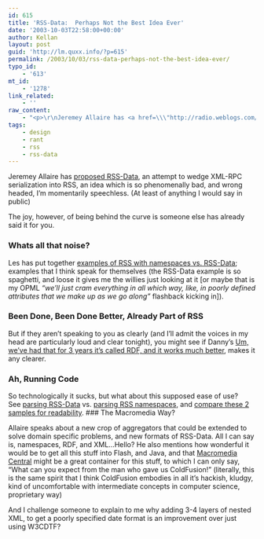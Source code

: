```yaml
---
id: 615
title: 'RSS-Data:  Perhaps Not the Best Idea Ever'
date: '2003-10-03T22:58:00+00:00'
author: Kellan
layout: post
guid: 'http://lm.quxx.info/?p=615'
permalink: /2003/10/03/rss-data-perhaps-not-the-best-idea-ever/
typo_id:
    - '613'
mt_id:
    - '1278'
link_related:
    - ''
raw_content:
    - "<p>\r\nJeremey Allaire has <a href=\\\"http://radio.weblogs.com/0113297/2003/10/01.html#a236\\\">proposed RSS-Data</a>, an attempt to wedge XML-RPC serialization into RSS, an idea which is so phenomenally bad, and wrong headed, I\\'m momentarily speechless. (At least of anything I would say in public) \r\n</p>\r\n<p>\r\nThe joy, however, of being behind the curve is someone else has already said it for you.  \r\n</p>\r\n<p>\r\n<h3>Whats all that noise?</h3>\r\nLes has put together <a href=\\\"http://www.decafbad.com/blog/tech/rss_data_versus_namespace.html\\\">examples of RSS with namespaces vs. RSS-Data</a>; examples that I think speak for themselves (the RSS-Data example is so spaghetti, and loose it gives me the willies just looking at it [or maybe that is my OPML <em>\\\"we\\'ll just cram everything in all which way, like, in poorly defined attributes that we make up as we go along\\\"</em> flashback kicking in]).   \r\n</p>\r\n<p>\r\n<h3>Been Done, Been Done Better, Already Part of RSS</h3>\r\nBut if they aren\\'t speaking to you as clearly (and I\\'ll admit the voices in my head are particularly loud and clear tonight), you might see if Danny\\'s <a href=\\\"http://dannyayers.com/archives/001908.html\\\">Um, we\\'ve had that for 3 years it\\'s called RDF, and it works much better</a>, makes it any clearer.  \r\n</p>\r\n<p>\r\n<h3>Ah, Running Code</h3>\r\nSo technologically it sucks, but what about this supposed ease of use?  \r\nSee <a href=\\\"http://www.myelin.co.nz/post/2003/10/3/#200310031\\\">parsing RSS-Data</a> vs. <a href=\\\"http://www.myelin.co.nz/post/2003/10/3/#200310032\\\">parsing RSS namespaces</a>, and <a href=\\\"http://www.myelin.co.nz/post/2003/10/3/#200310033\\\">compare these 2 samples for readability</a>.\r\n</p>\r\n<p>\r\n<h3>The Macromedia Way?</h3>\r\nAllaire speaks about a new crop of aggregators that could be extended to solve domain specific problems, and new formats of RSS-Data.  All I can say is, namespaces, RDF, and XML...Hello?\r\n\r\nHe also mentions how wonderful it would be to get all this stuff into Flash, and Java, and that <a href=\\\"http://www.macromedia.com/software/central/\\\">Macromedia Central</a> might be a great container for this stuff, to which I can only say, \\\"What can you expect from the man who gave us ColdFusion!\\\" (literally, this is the same spirit that I think ColdFusion embodies in all it\\'s hackish, kludgy, kind of uncomfortable with intermediate concepts in computer science, proprietary way)\r\n</p>\r\n<p>\r\nAnd I challenge someone to explain to me why adding 3-4 layers of nested XML, to get a poorly specified date format is an improvement over just using W3CDTF?\r\n</p>"
tags:
    - design
    - rant
    - rss
    - rss-data
---
```


Jeremey Allaire has [proposed RSS-Data](http://radio.weblogs.com/0113297/2003/10/01.html#a236), an attempt to wedge XML-RPC serialization into RSS, an idea which is so phenomenally bad, and wrong headed, I’m momentarily speechless. (At least of anything I would say in public)

The joy, however, of being behind the curve is someone else has already said it for you.

### Whats all that noise?

Les has put together [examples of RSS with namespaces vs. RSS-Data](http://www.decafbad.com/blog/tech/rss_data_versus_namespace.html); examples that I think speak for themselves (the RSS-Data example is so spaghetti, and loose it gives me the willies just looking at it \[or maybe that is my OPML *“we’ll just cram everything in all which way, like, in poorly defined attributes that we make up as we go along”* flashback kicking in\]).  
### Been Done, Been Done Better, Already Part of RSS

But if they aren’t speaking to you as clearly (and I’ll admit the voices in my head are particularly loud and clear tonight), you might see if Danny’s [Um, we’ve had that for 3 years it’s called RDF, and it works much better](http://dannyayers.com/archives/001908.html), makes it any clearer.  
### Ah, Running Code

So technologically it sucks, but what about this supposed ease of use?  
See [parsing RSS-Data](http://www.myelin.co.nz/post/2003/10/3/#200310031) vs. [parsing RSS namespaces](http://www.myelin.co.nz/post/2003/10/3/#200310032), and [compare these 2 samples for readability](http://www.myelin.co.nz/post/2003/10/3/#200310033). ### The Macromedia Way?

Allaire speaks about a new crop of aggregators that could be extended to solve domain specific problems, and new formats of RSS-Data. All I can say is, namespaces, RDF, and XML…Hello? He also mentions how wonderful it would be to get all this stuff into Flash, and Java, and that [Macromedia Central](http://www.macromedia.com/software/central/) might be a great container for this stuff, to which I can only say, “What can you expect from the man who gave us ColdFusion!” (literally, this is the same spirit that I think ColdFusion embodies in all it’s hackish, kludgy, kind of uncomfortable with intermediate concepts in computer science, proprietary way)

And I challenge someone to explain to me why adding 3-4 layers of nested XML, to get a poorly specified date format is an improvement over just using W3CDTF?